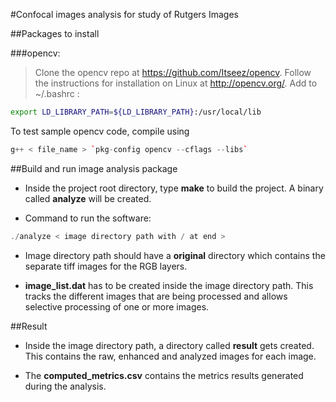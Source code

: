 #Confocal images analysis for study of Rutgers Images

##Packages to install

###opencv: 
>Clone the opencv repo at https://github.com/Itseez/opencv. Follow the 
instructions for installation on Linux at http://opencv.org/. Add to 
~/.bashrc :
```bash
export LD_LIBRARY_PATH=${LD_LIBRARY_PATH}:/usr/local/lib
```
To test sample opencv code, compile using 
```c++
g++ < file_name > `pkg-config opencv --cflags --libs`
```

##Build and run image analysis package

+ Inside the project root directory, type **make** to build the project.
A binary called **analyze** will be created.

+ Command to run the software:
```c++
./analyze < image directory path with / at end >
```

+ Image directory path should have a **original** directory which contains the 
separate tiff images for the RGB layers.

+ **image_list.dat** has to be created inside the image directory path. This 
tracks the different images that are being processed and allows selective 
processing of one or more images.

##Result

+ Inside the image directory path, a directory called **result** gets created. 
This contains the raw, enhanced and analyzed images for each image.

+ The **computed_metrics.csv** contains the metrics results generated during 
the analysis.

